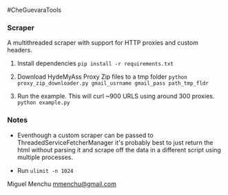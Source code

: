 #CheGuevaraTools

### Scraper 
A multithreaded scraper with support for HTTP proxies and custom headers. 

1. Install dependencies
```pip install -r requirements.txt```

2. Download HydeMyAss Proxy Zip files to a tmp folder
```python proxy_zip_downloader.py gmail_usrname gmail_pass path_tmp_fldr```

3. Run the example. This will curl ~900 URLS using around 300 proxies.
```python example.py```

### Notes

* Eventhough a custom scraper can be passed to ThreadedServiceFetcherManager it's 
  probably best to just return the html without parsing it and scrape off the data
  in a different script using multiple processes. 
 
* Run ```ulimit -n 1024```

Miguel Menchu
mmenchu@gmail.com